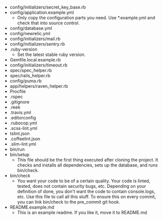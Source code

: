 * config/initializers/secret_key_base.rb
* config/application.example.yml
  * Only copy the configuration parts you need. Use *.example.yml and check that into source control.
* config/database.yml
* config/newrelic.yml
* config/initializers/mail.rb
* config/initializers/sentry.rb
* .ruby-version
  * Set the latest stable ruby version.
* Gemfile.local.example.rb
* config/initializers/timeout.rb
* spec/spec_helper.rb
* spec/rails_helper.rb
* config/puma.rb
* app/helpers/raven_helper.rb
* Procfile
* .rspec
* .gitignore
* .reek
* .travis.yml
* .editorconfig
* .rubocop.yml
* .scss-lint.yml
* tslint.json
* .coffeelint.json
* .slim-lint.yml
* bin/run
* bin/setup
  * This file should be the first thing executed after cloning the project. It checks and installs all dependencies, sets up the database, and runs bin/check.
* bin/check
  * You want your code to be of a certain quality. Your code is linted, tested, does not contain security bugs, etc. Depending on your definition of done, you don't want the code to contain console.logs, etc. Use this file to call all this stuff. To ensure this on every commit, you can link bin/check to the pre_commit git hook.
* README.example.md
  * This is an example readme. If you like it, move it to README.md
